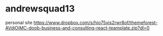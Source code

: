 # andrewsquad13
personal site
https://www.dropbox.com/s/hio75xis2rwr8of/themeforest-AVdjOjMC-doob-business-and-consulting-react-teamplate.zip?dl=0
